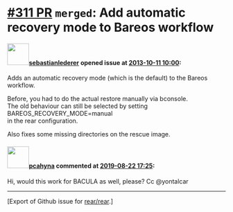 [\#311 PR](https://github.com/rear/rear/pull/311) `merged`: Add automatic recovery mode to Bareos workflow
==========================================================================================================

#### <img src="https://avatars.githubusercontent.com/u/3583086?v=4" width="50">[sebastianlederer](https://github.com/sebastianlederer) opened issue at [2013-10-11 10:00](https://github.com/rear/rear/pull/311):

Adds an automatic recovery mode (which is the default) to the Bareos
workflow.

Before, you had to do the actual restore manually via bconsole.  
The old behaviour can still be selected by setting  
BAREOS\_RECOVERY\_MODE=manual  
in the rear configuration.

Also fixes some missing directories on the rescue image.

#### <img src="https://avatars.githubusercontent.com/u/26300485?u=9105d243bc9f7ade463a3e52e8dd13fa67837158&v=4" width="50">[pcahyna](https://github.com/pcahyna) commented at [2019-08-22 17:25](https://github.com/rear/rear/pull/311#issuecomment-523999624):

Hi, would this work for BACULA as well, please? Cc @yontalcar

------------------------------------------------------------------------

\[Export of Github issue for
[rear/rear](https://github.com/rear/rear).\]
